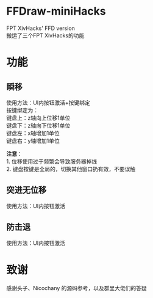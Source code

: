 # FFDraw-miniHacks
FPT XivHacks' FFD version     
搬运了三个FPT XivHacks的功能    
# 功能
## 瞬移
使用方法：UI内按钮激活+按键绑定    
按键绑定为：    
键盘上：z轴向上位移1单位    
键盘下：z轴向下位移1单位    
键盘左：x轴增加1单位    
键盘右：y轴增加1单位    

**注意**：    
    1. 位移使用过于频繁会导致服务器掉线    
    2. 键盘按键是全局的，切换其他窗口扔有效，不要误触    
## 突进无位移 
使用方法：UI内按钮激活    
## 防击退
使用方法：UI内按钮激活

# 致谢
感谢头子、Nicochany 的源码参考，以及群里大佬们的答疑
